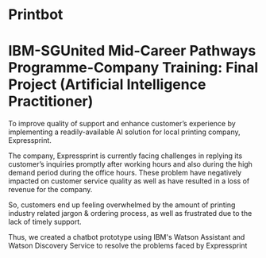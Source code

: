 # Printbot

# IBM-SGUnited Mid-Career Pathways Programme-Company Training: Final Project (Artificial Intelligence Practitioner)

To improve quality of support and enhance customer’s experience by implementing a readily-available AI solution for local printing company, Expressprint.

The company, Expressprint is currently facing challenges in replying its customer’s inquiries promptly after working hours and also during the high demand period during the office hours. These problem have negatively impacted on customer service quality as well as have resulted in a loss of revenue for the company. 

So, customers end up feeling overwhelmed by the amount of printing industry related jargon & ordering process, as well as frustrated due to the lack of timely support.

Thus, we created a chatbot prototype using IBM's Watson Assistant and Watson Discovery Service to resolve the problems faced by Expressprint
